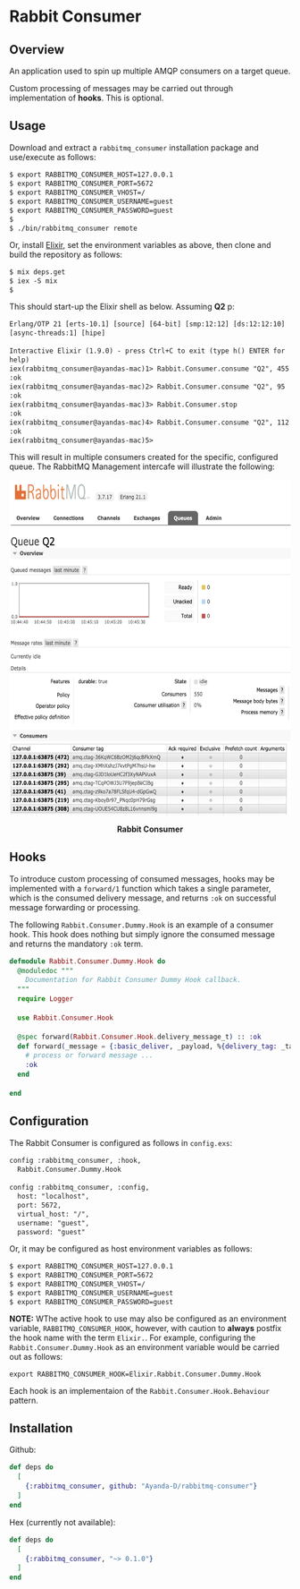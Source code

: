 # Rabbit Consumer

## Overview

An application used to spin up multiple AMQP consumers on a target queue.

Custom processing of messages may be carried out through implementation of **hooks**. This is optional.

## Usage

Download and extract a `rabbitmq_consumer` installation package and use/execute as follows:

```
$ export RABBITMQ_CONSUMER_HOST=127.0.0.1
$ export RABBITMQ_CONSUMER_PORT=5672
$ export RABBITMQ_CONSUMER_VHOST=/
$ export RABBITMQ_CONSUMER_USERNAME=guest
$ export RABBITMQ_CONSUMER_PASSWORD=guest
$
$ ./bin/rabbitmq_consumer remote
```

Or, install [Elixir](https://elixir-lang.org/install.html), set the environment variables as above, then clone and build the repository as follows:

```
$ mix deps.get
$ iex -S mix
$
```

This should start-up the Elixir shell as below. Assuming **Q2** p:

```
Erlang/OTP 21 [erts-10.1] [source] [64-bit] [smp:12:12] [ds:12:12:10] [async-threads:1] [hipe]

Interactive Elixir (1.9.0) - press Ctrl+C to exit (type h() ENTER for help)
iex(rabbitmq_consumer@ayandas-mac)1> Rabbit.Consumer.consume "Q2", 455
:ok
iex(rabbitmq_consumer@ayandas-mac)2> Rabbit.Consumer.consume "Q2", 95
:ok
iex(rabbitmq_consumer@ayandas-mac)3> Rabbit.Consumer.stop
:ok
iex(rabbitmq_consumer@ayandas-mac)4> Rabbit.Consumer.consume "Q2", 112
:ok
iex(rabbitmq_consumer@ayandas-mac)5>

```

This will result in multiple consumers created for the specific, configured queue. The RabbitMQ Management intercafe will illustrate the following:

<p style="text-align:center"><img src="./priv/images/rabbit_consumer_ui.png" align="centre" height="600" width="600"></p>
<p style="text-align:center"><b>Rabbit Consumer</b>
</p>

## Hooks

To introduce custom processing of consumed messages, hooks may be implemented with a `forward/1` function which takes a single parameter, which is the consumed delivery message, and returns `:ok` on successful message forwarding or processing.

The following `Rabbit.Consumer.Dummy.Hook` is an example of a consumer hook. This hook does nothing but simply ignore the consumed message and returns the mandatory `:ok` term.

```elixir
defmodule Rabbit.Consumer.Dummy.Hook do
  @moduledoc """
    Documentation for Rabbit Consumer Dummy Hook callback.
  """
  require Logger

  use Rabbit.Consumer.Hook

  @spec forward(Rabbit.Consumer.Hook.delivery_message_t) :: :ok
  def forward(_message = {:basic_deliver, _payload, %{delivery_tag: _tag}}) do
    # process or forward message ...
    :ok
  end

end
```

## Configuration

The Rabbit Consumer is configured as follows in `config.exs`:

```
config :rabbitmq_consumer, :hook,
  Rabbit.Consumer.Dummy.Hook

config :rabbitmq_consumer, :config,
  host: "localhost",
  port: 5672,
  virtual_host: "/",
  username: "guest",
  password: "guest"
```

Or, it may be configured as host environment variables as follows:

```
$ export RABBITMQ_CONSUMER_HOST=127.0.0.1
$ export RABBITMQ_CONSUMER_PORT=5672
$ export RABBITMQ_CONSUMER_VHOST=/
$ export RABBITMQ_CONSUMER_USERNAME=guest
$ export RABBITMQ_CONSUMER_PASSWORD=guest
```

**NOTE:** WThe active hook to use may also be configured as an environment variable, `RABBITMQ_CONSUMER_HOOK`, however, with caution to **always** postfix the hook name with the term `Elixir.`. For example, configuring the `Rabbit.Consumer.Dummy.Hook` as an environment variable would be carried out as follows:

```
export RABBITMQ_CONSUMER_HOOK=Elixir.Rabbit.Consumer.Dummy.Hook
```

Each hook is an implementaion of the `Rabbit.Consumer.Hook.Behaviour` pattern.


## Installation

Github:

```elixir
def deps do
  [
    {:rabbitmq_consumer, github: "Ayanda-D/rabbitmq-consumer"}
  ]
end
```

Hex (currently not available):


```elixir
def deps do
  [
    {:rabbitmq_consumer, "~> 0.1.0"}
  ]
end
```
